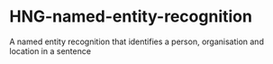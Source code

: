 # HNG-named-entity-recognition
A named entity recognition that identifies a person, organisation and location in a sentence
